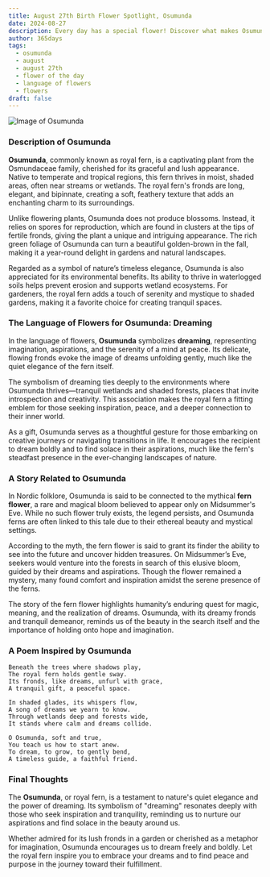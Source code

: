 ```yaml
---
title: August 27th Birth Flower Spotlight, Osumunda
date: 2024-08-27
description: Every day has a special flower! Discover what makes Osumunda unique as today’s birth flower and its symbolic meaning.
author: 365days
tags:
  - osumunda
  - august
  - august 27th
  - flower of the day
  - language of flowers
  - flowers
draft: false
---
```



![Image of Osumunda](https://cdn.pixabay.com/photo/2014/05/09/14/16/fern-340802_640.jpg#center)


### Description of Osumunda

**Osumunda**, commonly known as royal fern, is a captivating plant from the Osmundaceae family, cherished for its graceful and lush appearance. Native to temperate and tropical regions, this fern thrives in moist, shaded areas, often near streams or wetlands. The royal fern's fronds are long, elegant, and bipinnate, creating a soft, feathery texture that adds an enchanting charm to its surroundings.

Unlike flowering plants, Osumunda does not produce blossoms. Instead, it relies on spores for reproduction, which are found in clusters at the tips of fertile fronds, giving the plant a unique and intriguing appearance. The rich green foliage of Osumunda can turn a beautiful golden-brown in the fall, making it a year-round delight in gardens and natural landscapes.

Regarded as a symbol of nature’s timeless elegance, Osumunda is also appreciated for its environmental benefits. Its ability to thrive in waterlogged soils helps prevent erosion and supports wetland ecosystems. For gardeners, the royal fern adds a touch of serenity and mystique to shaded gardens, making it a favorite choice for creating tranquil spaces.

### The Language of Flowers for Osumunda: Dreaming

In the language of flowers, **Osumunda** symbolizes **dreaming**, representing imagination, aspirations, and the serenity of a mind at peace. Its delicate, flowing fronds evoke the image of dreams unfolding gently, much like the quiet elegance of the fern itself.

The symbolism of dreaming ties deeply to the environments where Osumunda thrives—tranquil wetlands and shaded forests, places that invite introspection and creativity. This association makes the royal fern a fitting emblem for those seeking inspiration, peace, and a deeper connection to their inner world.

As a gift, Osumunda serves as a thoughtful gesture for those embarking on creative journeys or navigating transitions in life. It encourages the recipient to dream boldly and to find solace in their aspirations, much like the fern's steadfast presence in the ever-changing landscapes of nature.

### A Story Related to Osumunda

In Nordic folklore, Osumunda is said to be connected to the mythical **fern flower**, a rare and magical bloom believed to appear only on Midsummer's Eve. While no such flower truly exists, the legend persists, and Osumunda ferns are often linked to this tale due to their ethereal beauty and mystical settings.

According to the myth, the fern flower is said to grant its finder the ability to see into the future and uncover hidden treasures. On Midsummer’s Eve, seekers would venture into the forests in search of this elusive bloom, guided by their dreams and aspirations. Though the flower remained a mystery, many found comfort and inspiration amidst the serene presence of the ferns.

The story of the fern flower highlights humanity’s enduring quest for magic, meaning, and the realization of dreams. Osumunda, with its dreamy fronds and tranquil demeanor, reminds us of the beauty in the search itself and the importance of holding onto hope and imagination.

### A Poem Inspired by Osumunda

```
Beneath the trees where shadows play,  
The royal fern holds gentle sway.  
Its fronds, like dreams, unfurl with grace,  
A tranquil gift, a peaceful space.  

In shaded glades, its whispers flow,  
A song of dreams we yearn to know.  
Through wetlands deep and forests wide,  
It stands where calm and dreams collide.  

O Osumunda, soft and true,  
You teach us how to start anew.  
To dream, to grow, to gently bend,  
A timeless guide, a faithful friend.  
```

### Final Thoughts

The **Osumunda**, or royal fern, is a testament to nature's quiet elegance and the power of dreaming. Its symbolism of "dreaming" resonates deeply with those who seek inspiration and tranquility, reminding us to nurture our aspirations and find solace in the beauty around us.

Whether admired for its lush fronds in a garden or cherished as a metaphor for imagination, Osumunda encourages us to dream freely and boldly. Let the royal fern inspire you to embrace your dreams and to find peace and purpose in the journey toward their fulfillment.
